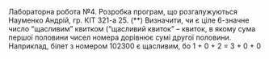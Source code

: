 Лабораторна робота №4. Розробка програм, що розгалужуються
Науменко Андрій, гр. КІТ 321-а
25. (**) Визначити, чи є ціле 6-значне число “щасливим” квитком (“щасливий квиток” – квиток,
в якому сума першої половини чисел номера дорівнює сумі другої половини. Наприклад,
білет з номером 102300 є щасливим, бо 1 + 0 + 2 = 3 + 0 + 0